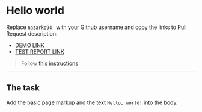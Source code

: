 # Hello world
Replace `nazarko94
` with your Github username and copy the links to Pull Request description:
- [DEMO LINK](https://nazarko94.github.io/layout_hello-world/)
- [TEST REPORT LINK](https://nazarko94.github.io/layout_hello-world/report/html_report/)

> Follow [this instructions](https://mate-academy.github.io/layout_task-guideline/#how-to-solve-the-layout-tasks-on-github)
___

## The task
Add the basic page markup and the text `Hello, world!` into the body.
